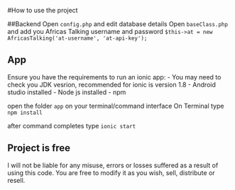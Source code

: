 #How to use the project

##Backend
Open ``config.php`` and edit database details
Open ``baseClass.php`` and add you Africas Talking username and password 
        ```
        $this->at = new AfricasTalking('at-username', 'at-api-key');
        ```


## App
Ensure you have the requirements to run an ionic app:
    - You may need to check you JDK vesrion, recommended for ionic is version 1.8
    - Android studio installed
    - Node js installed
    - npm 

open the folder ``app`` on your terminal/command interface
On Terminal type
    ```
    npm install
    ```

after command completes type
    ```
    ionic start
    ```

## Project is free
I will not be liable for any misuse, errors or losses suffered as a result of using this code. You are free to modify
it as you wish, sell, distribute or resell.

